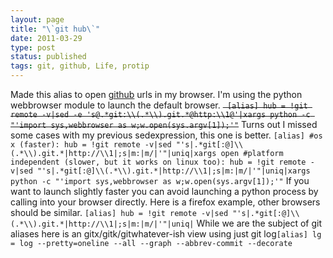 ```yaml
---
layout: page
title: "\`git hub\`"
date: 2011-03-29
type: post
status: published
tags: git, github, Life, protip
---
```



Made this alias to open [github](http://github.com) urls in my browser. I'm using the python webbrowser module to launch the default browser. <del>` [alias] hub = !git remote -v|sed -e 's@.*git:\\(.*\\).git.*@http:\\1@'|xargs python -c "'import sys,webbrowser as w;w.open(sys.argv[1]);'"`</del> Turns out I missed some cases with my previous sedexpression, this one is better. ` [alias] #os x (faster): hub = !git remote -v|sed "'s|.*git[:@]\\(.*\\).git.*|http://\\1|;s|m:|m/|'"|uniq|xargs open #platform independent (slower, but it works on linux too): hub = !git remote -v|sed "'s|.*git[:@]\\(.*\\).git.*|http://\\1|;s|m:|m/|'"|uniq|xargs python -c "'import sys,webbrowser as w;w.open(sys.argv[1]);'" ` If you want to launch slightly faster you can avoid launching a python process by calling into your browser directly. Here is a firefox example, other browsers should be similar. ` [alias] hub = !git remote -v|sed "'s|.*git[:@]\\(.*\\).git.*|http://\\1|;s|m:|m/|'"|uniq| ` While we are the subject of git aliases here is an gitx/gitk/gitwhatever-ish view using just git log` [alias] lg = log --pretty=oneline --all --graph --abbrev-commit --decorate `
